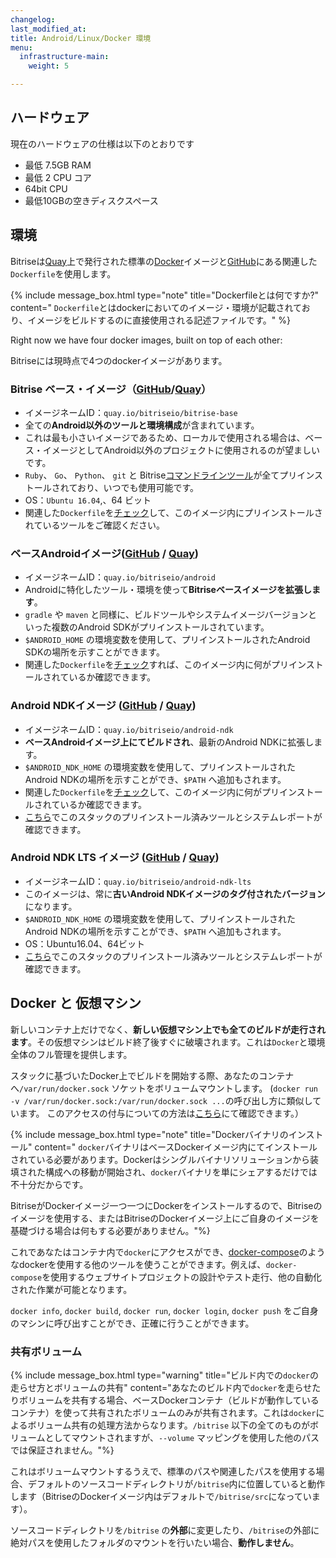 ```yaml
---
changelog: 
last_modified_at: 
title: Android/Linux/Docker 環境
menu:
  infrastructure-main:
    weight: 5

---
```

## ハードウェア

現在のハードウェアの仕様は以下のとおりです

* 最低 7.5GB RAM
* 最低 2 CPU コア
* 64bit CPU
* 最低10GBの空きディスクスペース

## 環境

Bitriseは[Quay](https://quay.io/organization/bitriseio)上で発行された標準の[Docker](https://quay.io)イメージと[GitHub](https://github.com/bitrise-docker)にある関連した`Dockerfile`を使用します。

{% include message_box.html type="note" title="Dockerfileとは何ですか?" content=" `Dockerfile`とはdockerにおいてのイメージ・環境が記載されており、イメージをビルドするのに直接使用される記述ファイルです。" %}

Right now we have four docker images, built on top of each other:

Bitriseには現時点で4つのdockerイメージがあります。

### Bitrise ベース・イメージ（[GitHub](https://github.com/bitrise-docker/bitrise-base)/[Quay](https://quay.io/repository/bitriseio/bitrise-base)）

* イメージネームID：`quay.io/bitriseio/bitrise-base`
* 全ての**Android以外のツールと環境構成**が含まれています。
* これは最も小さいイメージであるため、ローカルで使用される場合は、ベース・イメージとしてAndroid以外のプロジェクトに使用されるのが望ましいです。
* `Ruby`、 `Go`、 `Python`、 `git` と Bitrise[コマンドラインツール](https://www.bitrise.io/cli)が全てプリインストールされており、いつでも使用可能です。
* OS：`Ubuntu 16.04`,、64 ビット
* 関連した`Dockerfile`を[チェック](https://github.com/bitrise-docker/bitrise-base/blob/master/Dockerfile)して、このイメージ内にプリインストールされているツールをご確認ください。

### ベースAndroidイメージ([GitHub](https://github.com/bitrise-docker/android) / [Quay](https://quay.io/repository/bitriseio/android))

* イメージネームID：`quay.io/bitriseio/android`
* Androidに特化したツール・環境を使って**Bitriseベースイメージを拡張します**。
* `gradle` や `maven` と同様に、ビルドツールやシステムイメージバージョンといった複数のAndroid SDKがプリインストールされています。
* `$ANDROID_HOME` の環境変数を使用して、プリインストールされたAndroid SDKの場所を示すことができます。
* 関連した`Dockerfile`を[チェック](https://github.com/bitrise-docker/bitrise-base/blob/master/Dockerfile)すれば、このイメージ内に何がプリインストールされているか確認できます。

### Android NDKイメージ ([GitHub](https://github.com/bitrise-docker/android-ndk) / [Quay](https://quay.io/repository/bitriseio/android-ndk))

* イメージネームID：`quay.io/bitriseio/android-ndk`
* **ベースAndroidイメージ上にてビルドされ**、最新のAndroid NDKに拡張します。
* `$ANDROID_NDK_HOME` の環境変数を使用して、プリインストールされたAndroid NDKの場所を示すことができ、`$PATH` へ追加もされます。
* 関連した`Dockerfile`を[チェック](https://github.com/bitrise-docker/bitrise-base/blob/master/Dockerfile)して、このイメージ内に何がプリインストールされているか確認できます。
* [こちら](https://github.com/bitrise-io/bitrise.io/blob/master/system_reports/linux-docker-android.log)でこのスタックのプリインストール済みツールとシステムレポートが確認できます。

### Android NDK LTS イメージ ([GitHub](https://github.com/bitrise-docker/android-ndk-lts) / [Quay](https://quay.io/repository/bitriseio/android-ndk-lts))

* イメージネームID：`quay.io/bitriseio/android-ndk-lts`
* このイメージは、常に**古いAndroid NDKイメージのタグ付されたバージョン**になります。
* `$ANDROID_NDK_HOME` の環境変数を使用して、プリインストールされたAndroid NDKの場所を示すことができ、`$PATH` へ追加もされます。
* OS：Ubuntu16.04、64ビット
* [こちら](https://github.com/bitrise-io/bitrise.io/blob/master/system_reports/linux-docker-android-lts.log)でこのスタックのプリインストール済みツールとシステムレポートが確認できます。

## Docker と 仮想マシン

新しいコンテナ上だけでなく、**新しい仮想マシン上でも全てのビルドが走行されます**。その仮想マシンはビルド終了後すぐに破壊されます。これは`Docker`と環境全体のフル管理を提供します。

スタックに基づいたDocker上でビルドを開始する際、あなたのコンテナへ`/var/run/docker.sock` ソケットをボリュームマウントします。 (`docker run -v /var/run/docker.sock:/var/run/docker.sock ...`の呼び出し方に類似しています。 このアクセスの付与についての方法は[こちら](https://jpetazzo.github.io/2015/09/03/do-not-use-docker-in-docker-for-ci/)にて確認できます。）

{% include message_box.html type="note" title="Dockerバイナリのインストール" content=" `docker`バイナリはベースDockerイメージ内にてインストールされている必要があります。Dockerはシングルバイナリソリューションから装填された構成への移動が開始され、`docker`バイナリを単にシェアするだけでは不十分だからです。

BitriseがDockerイメージ一つ一つにDockerをインストールするので、Bitriseのイメージを使用する、またはBitriseのDockerイメージ上にご自身のイメージを基礎づける場合は何もする必要がありません。"%}

これであなたはコンテナ内で`docker`にアクセスができ、[docker-compose](https://docs.docker.com/compose)のようなdockerを使用する他のツールを使うことができます。例えば、`docker-compose`を使用するウェブサイトプロジェクトの設計やテスト走行、他の自動化された作業が可能となります。

`docker info`, `docker build`, `docker run`, `docker login`, `docker push` をご自身のマシンに呼び出すことができ、正確に行うことができます。

### 共有ボリューム

{% include message_box.html type="warning" title="ビルド内での`docker`の走らせ方とボリュームの共有" content="あなたのビルド内で`docker`を走らせたりボリュームを共有する場合、ベースDockerコンテナ（ビルドが動作しているコンテナ）を使って共有されたボリュームのみが共有されます。これは`docker`によるボリューム共有の処理方法からなります。`/bitrise` 以下の全てのものがボリュームとしてマウントされますが、`--volume` マッピングを使用した他のパスでは保証されません。"%}

これはボリュームマウントするうえで、標準のパスや関連したパスを使用する場合、デフォルトのソースコードディレクトリが`/bitrise`内に位置していると動作します（BitriseのDockerイメージ内はデフォルトで`/bitrise/src`になっています）。

ソースコードディレクトリを`/bitrise` の**外部**に変更したり、`/bitrise`の外部に絶対パスを使用したフォルダのマウントを行いたい場合、**動作しません**。
